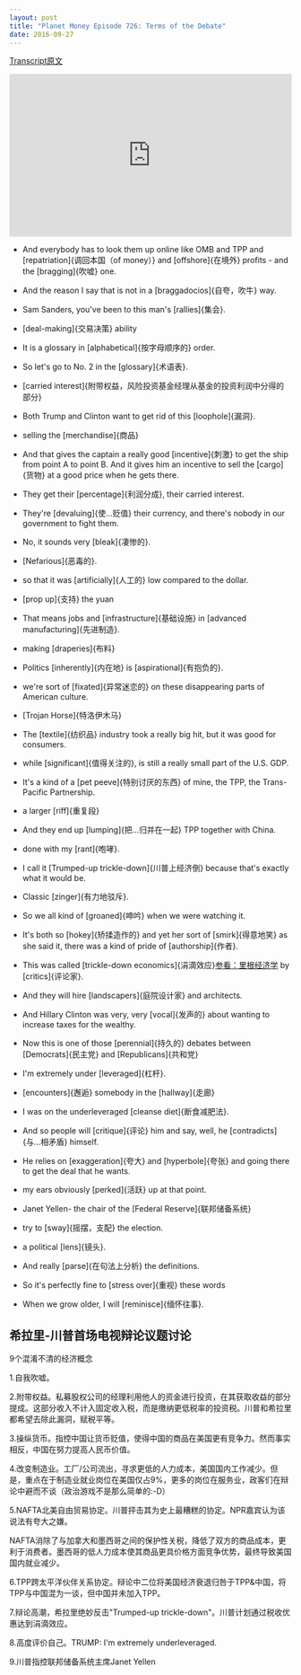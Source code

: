 ```yaml
---
layout: post
title: "Planet Money Episode 726: Terms of the Debate"
date: 2016-09-27
---
```


[Transcript原文](http://www.npr.org/templates/transcript/transcript.php?storyId=495693013)

<iframe src="https://www.npr.org/player/embed/495693013/495719016" width="100%" height="290" frameborder="0" scrolling="no" title="NPR embedded audio player"></iframe>



- And everybody has to look them up online like OMB and TPP and [repatriation]{调回本国（of money）} and [offshore]{在境外} profits - and the [bragging]{吹嘘} one.

- And the reason I say that is not in a [braggadocios]{自夸，吹牛} way. 

- Sam Sanders, you've been to this man's [rallies]{集会}.

- [deal-making]{交易决策} ability 

- It is a glossary in [alphabetical]{按字母顺序的} order.

- So let's go to No. 2 in the [glossary]{术语表}.

- [carried interest]{附带权益，风险投资基金经理从基金的投资利润中分得的部分}

- Both Trump and Clinton want to get rid of this [loophole]{漏洞}. 

- selling the [merchandise]{商品} 

- And that gives the captain a really good [incentive]{刺激} to get the ship from point A to point B. And it gives him an incentive to sell the [cargo]{货物} at a good price when he gets there.

- They get their [percentage]{利润分成}, their carried interest.

- They're [devaluing]{使...贬值} their currency, and there's nobody in our government to fight them.

- No, it sounds very [bleak]{凄惨的}.

- [Nefarious]{恶毒的}.

- so that it was [artificially]{人工的} low compared to the dollar. 

- [prop up]{支持} the yuan

- That means jobs and [infrastructure]{基础设施} in [advanced manufacturing]{先进制造}.

- making [draperies]{布料} 

- Politics [inherently]{内在地} is [aspirational]{有抱负的}. 

- we're sort of [fixated]{异常迷恋的} on these disappearing parts of American culture.

- [Trojan Horse]{特洛伊木马}

- The [textile]{纺织品} industry took a really big hit, but it was good for consumers. 

- while [significant]{值得关注的}, is still a really small part of the U.S. GDP.

- It's a kind of a [pet peeve]{特别讨厌的东西} of mine, the TPP, the Trans-Pacific Partnership.

- a larger [riff]{重复段} 

- And they end up [lumping]{把...归并在一起} TPP together with China.

- done with my [rant]{咆哮}.

- I call it [Trumped-up trickle-down]{川普上经济倒} because that's exactly what it would be.

- Classic [zinger]{有力地驳斥}.

- So we all kind of [groaned]{呻吟} when we were watching it. 

- It's both so [hokey]{矫揉造作的} and yet her sort of [smirk]{得意地笑} as she said it, there was a kind of pride of [authorship]{作者}.

- This was called [trickle-down economics]{涓滴效应}[参看：里根经济学](https://en.wikipedia.org/wiki/Trickle-down_economics) by [critics]{评论家}. 

- And they will hire [landscapers]{庭院设计家} and architects.

- And Hillary Clinton was very, very [vocal]{发声的} about wanting to increase taxes for the wealthy.

- Now this is one of those [perennial]{持久的} debates between [Democrats]{民主党} and [Republicans]{共和党}

- I'm extremely under [leveraged]{杠杆}.

- [encounters]{邂逅} somebody in the [hallway]{走廊} 

- I was on the underleveraged [cleanse diet]{断食减肥法}.

- And so people will [critique]{评论} him and say, well, he [contradicts]{与...相矛盾} himself.

- He relies on [exaggeration]{夸大} and [hyperbole]{夸张} and going there to get the deal that he wants. 

- my ears obviously [perked]{活跃} up at that point.

- Janet Yellen- the chair of the [Federal Reserve]{联邦储备系统}

- try to [sway]{摇摆，支配} the election.

- a political [lens]{镜头}.

- And really [parse]{在句法上分析} the definitions.

- So it's perfectly fine to [stress over]{重视} these words

- When we grow older, I will [reminisce]{缅怀往事}.


## 希拉里-川普首场电视辩论议题讨论

9个混淆不清的经济概念

1.自我吹嘘。

2.附带权益。私募股权公司的经理利用他人的资金进行投资，在其获取收益的部分提成。这部分收入不计入固定收入税，而是缴纳更低税率的投资税。川普和希拉里都希望去除此漏洞，赋税平等。

3.操纵货币。指控中国让货币贬值，使得中国的商品在美国更有竞争力。然而事实相反，中国在努力提高人民币价值。

4.改变制造业。工厂/公司流出，寻求更低的人力成本，美国国内工作减少。但是，重点在于制造业就业岗位在美国仅占9%，更多的岗位在服务业，政客们在辩论中避而不谈（政治游戏不是那么简单的:-D）

5.NAFTA北美自由贸易协定。川普抨击其为史上最糟糕的协定。NPR嘉宾认为该说法有夸大之嫌。

NAFTA消除了与加拿大和墨西哥之间的保护性关税，降低了双方的商品成本，更利于消费者。墨西哥的低人力成本使其商品更具价格方面竞争优势，最终导致美国国内就业减少。

6.TPP跨太平洋伙伴关系协定。辩论中二位将美国经济衰退归咎于TPP&中国，将TPP与中国混为一谈，但中国并未加入TPP。

7.辩论高潮，希拉里绝妙反击"Trumped-up trickle-down"。川普计划通过税收优惠达到涓滴效应。

8.高度评价自己。TRUMP: I'm extremely underleveraged.

9.川普指控联邦储备系统主席Janet Yellen